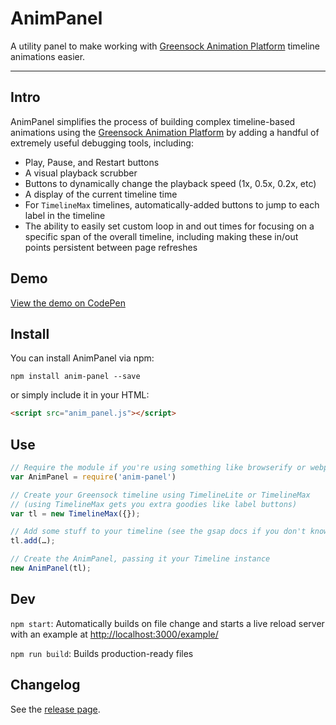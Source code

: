 # AnimPanel

A utility panel to make working with [Greensock Animation Platform](http://greensock.com) timeline animations easier.

---

## Intro

AnimPanel simplifies the process of building complex timeline-based animations using the [Greensock Animation Platform](http://greensock.com) by adding a handful of extremely useful debugging tools, including:

- Play, Pause, and Restart buttons
- A visual playback scrubber
- Buttons to dynamically change the playback speed (1x, 0.5x, 0.2x, etc)
- A display of the current timeline time
- For `TimelineMax` timelines, automatically-added buttons to jump to each label in the timeline
- The ability to easily set custom loop in and out times for focusing on a specific span of the overall timeline, including making these in/out points persistent between page refreshes

## Demo

[View the demo on CodePen](http://codepen.io/cmalven/pen/rLQxaY)

## Install

You can install AnimPanel via npm:

```
npm install anim-panel --save
```

or simply include it in your HTML:

```html
<script src="anim_panel.js"></script>
```

## Use

```js
// Require the module if you're using something like browserify or webpack
var AnimPanel = require('anim-panel')

// Create your Greensock timeline using TimelineLite or TimelineMax
// (using TimelineMax gets you extra goodies like label buttons)
var tl = new TimelineMax({});

// Add some stuff to your timeline (see the gsap docs if you don't know how to do this)
tl.add(…);

// Create the AnimPanel, passing it your Timeline instance
new AnimPanel(tl);
```

## Dev

`npm start`: Automatically builds on file change and starts a live reload server with an example at [http://localhost:3000/example/](http://localhost:3000/example/)

`npm run build`: Builds production-ready files

## Changelog

See the [release page](https://github.com/onedesign/anim-panel/releases).